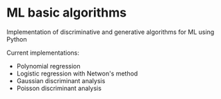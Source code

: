 # ML basic algorithms
Implementation of discriminative and generative algorithms for ML using Python 

Current implementations:

- Polynomial regression
- Logistic regression with Netwon's method
- Gaussian discriminant analysis
- Poisson discriminant analysis
